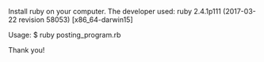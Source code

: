 Install ruby on your computer.  The developer used:
  ruby 2.4.1p111 (2017-03-22 revision 58053) [x86_64-darwin15]

Usage:
  $ ruby posting_program.rb

Thank you!
